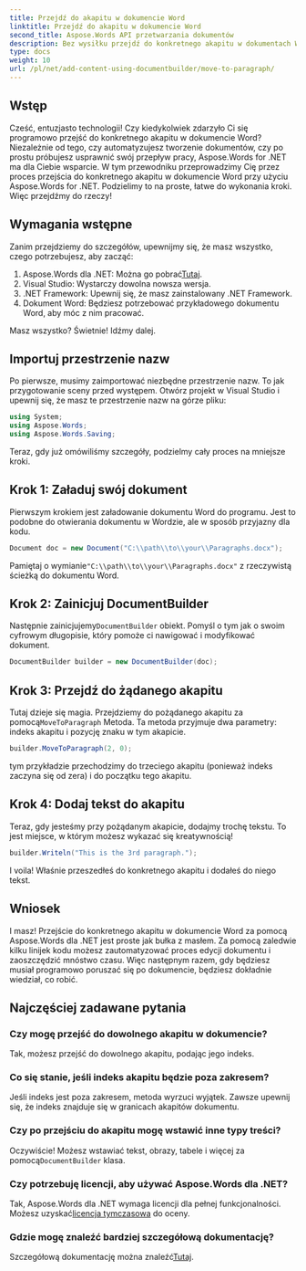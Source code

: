 ```yaml
---
title: Przejdź do akapitu w dokumencie Word
linktitle: Przejdź do akapitu w dokumencie Word
second_title: Aspose.Words API przetwarzania dokumentów
description: Bez wysiłku przejdź do konkretnego akapitu w dokumentach Worda, używając Aspose.Words dla .NET z tym kompleksowym przewodnikiem. Idealne dla programistów, którzy chcą usprawnić przepływy pracy nad dokumentami.
type: docs
weight: 10
url: /pl/net/add-content-using-documentbuilder/move-to-paragraph/
---
```

## Wstęp

Cześć, entuzjasto technologii! Czy kiedykolwiek zdarzyło Ci się programowo przejść do konkretnego akapitu w dokumencie Word? Niezależnie od tego, czy automatyzujesz tworzenie dokumentów, czy po prostu próbujesz usprawnić swój przepływ pracy, Aspose.Words for .NET ma dla Ciebie wsparcie. W tym przewodniku przeprowadzimy Cię przez proces przejścia do konkretnego akapitu w dokumencie Word przy użyciu Aspose.Words for .NET. Podzielimy to na proste, łatwe do wykonania kroki. Więc przejdźmy do rzeczy!

## Wymagania wstępne

Zanim przejdziemy do szczegółów, upewnijmy się, że masz wszystko, czego potrzebujesz, aby zacząć:

1.  Aspose.Words dla .NET: Można go pobrać[Tutaj](https://releases.aspose.com/words/net/).
2. Visual Studio: Wystarczy dowolna nowsza wersja.
3. .NET Framework: Upewnij się, że masz zainstalowany .NET Framework.
4. Dokument Word: Będziesz potrzebować przykładowego dokumentu Word, aby móc z nim pracować.

Masz wszystko? Świetnie! Idźmy dalej.

## Importuj przestrzenie nazw

Po pierwsze, musimy zaimportować niezbędne przestrzenie nazw. To jak przygotowanie sceny przed występem. Otwórz projekt w Visual Studio i upewnij się, że masz te przestrzenie nazw na górze pliku:

```csharp
using System;
using Aspose.Words;
using Aspose.Words.Saving;
```

Teraz, gdy już omówiliśmy szczegóły, podzielmy cały proces na mniejsze kroki.

## Krok 1: Załaduj swój dokument

Pierwszym krokiem jest załadowanie dokumentu Word do programu. Jest to podobne do otwierania dokumentu w Wordzie, ale w sposób przyjazny dla kodu.

```csharp
Document doc = new Document("C:\\path\\to\\your\\Paragraphs.docx");
```

 Pamiętaj o wymianie`"C:\\path\\to\\your\\Paragraphs.docx"` z rzeczywistą ścieżką do dokumentu Word.

## Krok 2: Zainicjuj DocumentBuilder

 Następnie zainicjujemy`DocumentBuilder` obiekt. Pomyśl o tym jak o swoim cyfrowym długopisie, który pomoże ci nawigować i modyfikować dokument.

```csharp
DocumentBuilder builder = new DocumentBuilder(doc);
```

## Krok 3: Przejdź do żądanego akapitu

 Tutaj dzieje się magia. Przejdziemy do pożądanego akapitu za pomocą`MoveToParagraph` Metoda. Ta metoda przyjmuje dwa parametry: indeks akapitu i pozycję znaku w tym akapicie.

```csharp
builder.MoveToParagraph(2, 0);
```

tym przykładzie przechodzimy do trzeciego akapitu (ponieważ indeks zaczyna się od zera) i do początku tego akapitu.

## Krok 4: Dodaj tekst do akapitu

Teraz, gdy jesteśmy przy pożądanym akapicie, dodajmy trochę tekstu. To jest miejsce, w którym możesz wykazać się kreatywnością!

```csharp
builder.Writeln("This is the 3rd paragraph.");
```

I voila! Właśnie przeszedłeś do konkretnego akapitu i dodałeś do niego tekst.

## Wniosek

I masz! Przejście do konkretnego akapitu w dokumencie Word za pomocą Aspose.Words dla .NET jest proste jak bułka z masłem. Za pomocą zaledwie kilku linijek kodu możesz zautomatyzować proces edycji dokumentu i zaoszczędzić mnóstwo czasu. Więc następnym razem, gdy będziesz musiał programowo poruszać się po dokumencie, będziesz dokładnie wiedział, co robić.

## Najczęściej zadawane pytania

### Czy mogę przejść do dowolnego akapitu w dokumencie?
Tak, możesz przejść do dowolnego akapitu, podając jego indeks.

### Co się stanie, jeśli indeks akapitu będzie poza zakresem?
Jeśli indeks jest poza zakresem, metoda wyrzuci wyjątek. Zawsze upewnij się, że indeks znajduje się w granicach akapitów dokumentu.

### Czy po przejściu do akapitu mogę wstawić inne typy treści?
 Oczywiście! Możesz wstawiać tekst, obrazy, tabele i więcej za pomocą`DocumentBuilder` klasa.

### Czy potrzebuję licencji, aby używać Aspose.Words dla .NET?
 Tak, Aspose.Words dla .NET wymaga licencji dla pełnej funkcjonalności. Możesz uzyskać[licencja tymczasowa](https://purchase.aspose.com/temporary-license/) do oceny.

### Gdzie mogę znaleźć bardziej szczegółową dokumentację?
 Szczegółową dokumentację można znaleźć[Tutaj](https://reference.aspose.com/words/net/).
